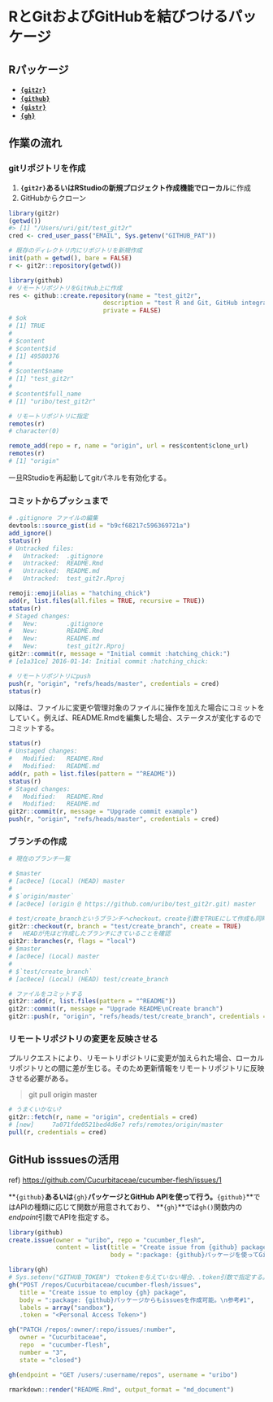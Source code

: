 <!-- README.md is generated from README.Rmd. Please edit that file -->
RとGitおよびGitHubを結びつけるパッケージ
========================================

Rパッケージ
-----------

-   [**`{git2r}`**](https://github.com/ropensci/git2r)
-   [**`{github}`**](https://github.com/cscheid/rgithub)
-   [**`{gistr}`**](https://github.com/ropensci/gistr)
-   [**`{gh}`**](https://github.com/gaborcsardi/gh)

作業の流れ
----------

### gitリポジトリを作成

1.  **`{git2r}`**あるいはRStudioの新規プロジェクト作成機能で**ローカル**に作成
2.  GitHubからクローン

``` r
library(git2r)
(getwd())
#> [1] "/Users/uri/git/test_git2r"
cred <- cred_user_pass("EMAIL", Sys.getenv("GITHUB_PAT"))
```

``` r
# 既存のディレクトリ内にリポジトリを新規作成
init(path = getwd(), bare = FALSE)
r <- git2r::repository(getwd())
```

``` r
library(github)
# リモートリポジトリをGitHub上に作成
res <- github::create.repository(name = "test_git2r", 
                          description = "test R and Git, GitHub integration", 
                          private = FALSE)
# $ok
# [1] TRUE
# 
# $content
# $content$id
# [1] 49580376
# 
# $content$name
# [1] "test_git2r"
# 
# $content$full_name
# [1] "uribo/test_git2r"
```

``` r
# リモートリポジトリに指定
remotes(r)
# character(0)

remote_add(repo = r, name = "origin", url = res$content$clone_url)
remotes(r)
# [1] "origin"
```

一旦RStudioを再起動してgitパネルを有効化する。

### コミットからプッシュまで

``` r
# .gitignore ファイルの編集
devtools::source_gist(id = "b9cf68217c596369721a")
add_ignore()
status(r)
# Untracked files:
#   Untracked:  .gitignore
#   Untracked:  README.Rmd
#   Untracked:  README.md
#   Untracked:  test_git2r.Rproj

remoji::emoji(alias = "hatching_chick")
add(r, list.files(all.files = TRUE, recursive = TRUE))
status(r)
# Staged changes:
#   New:        .gitignore
#   New:        README.Rmd
#   New:        README.md
#   New:        test_git2r.Rproj
git2r::commit(r, message = "Initial commit :hatching_chick:")
# [e1a31ce] 2016-01-14: Initial commit :hatching_chick:

# リモートリポジトリにpush
push(r, "origin", "refs/heads/master", credentials = cred)
status(r)
```

以降は、ファイルに変更や管理対象のファイルに操作を加えた場合にコミットをしていく。例えば、README.Rmdを編集した場合、ステータスが変化するのでコミットする。

``` r
status(r)
# Unstaged changes:
#   Modified:   README.Rmd
#   Modified:   README.md
add(r, path = list.files(pattern = "^README"))
status(r)
# Staged changes:
#   Modified:   README.Rmd
#   Modified:   README.md
git2r::commit(r, message = "Upgrade commit example")
push(r, "origin", "refs/heads/master", credentials = cred)
```

### ブランチの作成

``` r
# 現在のブランチ一覧

# $master
# [ac0ece] (Local) (HEAD) master
# 
# $`origin/master`
# [ac0ece] (origin @ https://github.com/uribo/test_git2r.git) master

# test/create_branchというブランチへcheckout。create引数をTRUEにして作成も同時に行う
git2r::checkout(r, branch = "test/create_branch", create = TRUE)
#   HEADが先ほど作成したブランチにきていることを確認
git2r::branches(r, flags = "local")
# $master
# [ac0ece] (Local) master
# 
# $`test/create_branch`
# [ac0ece] (Local) (HEAD) test/create_branch

# ファイルをコミットする
git2r::add(r, list.files(pattern = "^README"))
git2r::commit(r, message = "Upgrade README\nCreate branch")
git2r::push(r, "origin", "refs/heads/test/create_branch", credentials = cred)
```

### リモートリポジトリの変更を反映させる

プルリクエストにより、リモートリポジトリに変更が加えられた場合、ローカルリポジトリとの間に差が生じる。そのため更新情報をリモートリポジトリに反映させる必要がある。

> git pull origin master

``` r
# うまくいかない?
git2r::fetch(r, name = "origin", credentials = cred)
# [new]     7a071fde0521bed4d6e7 refs/remotes/origin/master
pull(r, credentials = cred)
```

GitHub isssuesの活用
--------------------

ref) <https://github.com/Cucurbitaceae/cucumber-flesh/issues/1>

**`{github}`**あるいは**`{gh}`**パッケージとGitHub APIを使って行う。**`{github}`**ではAPIの種類に応じて関数が用意されており、 **`{gh}`**では`gh()`関数内の*endpoint*引数でAPIを指定する。

``` r
library(github)
create.issue(owner = "uribo", repo = "cucumber_flesh",
             content = list(title = "Create issue from {github} package", 
                            body = ":package: {github}パッケージを使ってGithub issuesの作成\n改行はどうなるか :smile_cat:"))
```

``` r
library(gh)
# Sys.setenv("GITHUB_TOKEN") でtokenを与えていない場合、.token引数で指定する。
gh("POST /repos/Cucurbitaceae/cucumber-flesh/issues", 
   title = "Create issue to employ {gh} package",
   body = ":package: {github}パッケージからもissuesを作成可能。\n参考#1",
   labels = array("sandbox"),
   .token = "<Personal Access Token>")

gh("PATCH /repos/:owner/:repo/issues/:number",
   owner = "Cucurbitaceae",
   repo  = "cucumber-flesh",
   number = "3",
   state = "closed")

gh(endpoint = "GET /users/:username/repos", username = "uribo")
```

``` r
rmarkdown::render("README.Rmd", output_format = "md_document")
```
